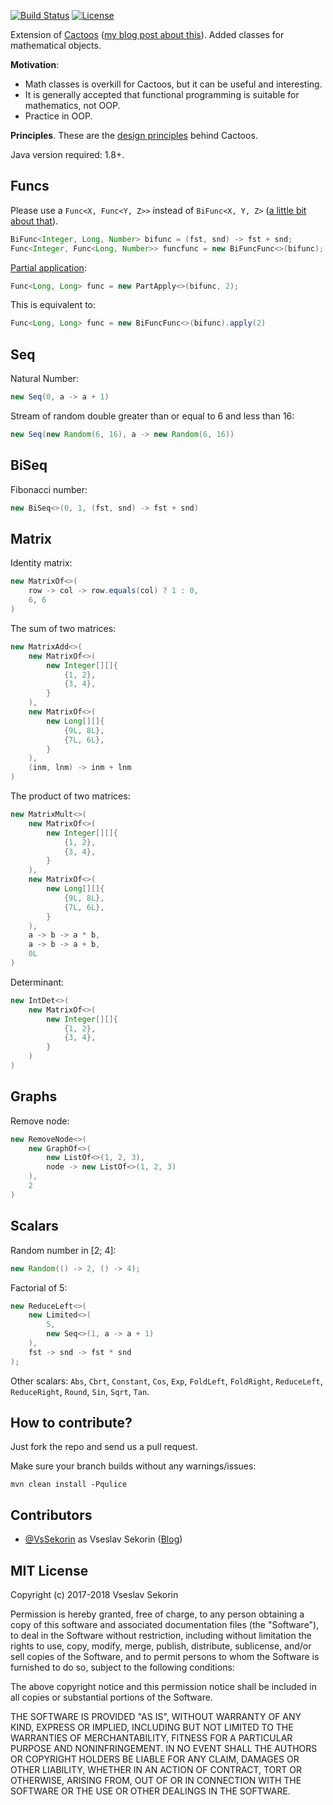 [![Build Status](https://travis-ci.org/VsSekorin/cactoos-math.svg?branch=master)](https://travis-ci.org/VsSekorin/cactoos-math)
[![License](https://img.shields.io/badge/license-MIT-green.svg)](https://github.com/VsSekorin/cactoos-math/blob/master/LICENSE)

Extension of [Cactoos](https://github.com/yegor256/cactoos) ([my blog post about this](http://vssekorin.com/post/cactoos/)). Added classes for mathematical objects.

**Motivation**:

- Math classes is overkill for Cactoos, but it can be useful and interesting.
- It is generally accepted that functional programming is suitable for mathematics, not OOP.
- Practice in OOP.

**Principles**.
These are the [design principles](http://www.elegantobjects.org#principles) behind Cactoos.

Java version required: 1.8+.

## Funcs

Please use a `Func<X, Func<Y, Z>>` instead of `BiFunc<X, Y, Z>` ([a little bit about that](https://github.com/google/guava/wiki/IdeaGraveyard#functionspredicates-for-n--2-inputs)).

```java
BiFunc<Integer, Long, Number> bifunc = (fst, snd) -> fst + snd;
Func<Integer, Func<Long, Number>> funcfunc = new BiFuncFunc<>(bifunc);
```

[Partial application](https://en.wikipedia.org/wiki/Partial_application):

```java
Func<Long, Long> func = new PartApply<>(bifunc, 2);
```
This is equivalent to:
```java
Func<Long, Long> func = new BiFuncFunc<>(bifunc).apply(2)
```

## Seq

Natural Number:
```java
new Seq(0, a -> a + 1)
```
Stream of random double greater than or equal to 6 and less than 16:
```java
new Seq(new Random(6, 16), a -> new Random(6, 16))
```

## BiSeq

Fibonacci number:
```java
new BiSeq<>(0, 1, (fst, snd) -> fst + snd)
```

## Matrix

Identity matrix:

```java
new MatrixOf<>(
    row -> col -> row.equals(col) ? 1 : 0,
    6, 6
)
```

The sum of two matrices:

```java
new MatrixAdd<>(
    new MatrixOf<>(
        new Integer[][]{
            {1, 2},
            {3, 4},
        }
    ),
    new MatrixOf<>(
        new Long[][]{
            {9L, 8L},
            {7L, 6L},
        }
    ),
    (inm, lnm) -> inm + lnm
)
```

The product of two matrices:

```java
new MatrixMult<>(
    new MatrixOf<>(
        new Integer[][]{
            {1, 2},
            {3, 4},
        }
    ),
    new MatrixOf<>(
        new Long[][]{
            {9L, 8L},
            {7L, 6L},
        }
    ),
    a -> b -> a * b,
    a -> b -> a + b,
    0L
)
```

Determinant:

```java
new IntDet<>(
    new MatrixOf<>(
        new Integer[][]{
            {1, 2},
            {3, 4},
        }
    )
)
```

## Graphs

Remove node:

```java
new RemoveNode<>(
    new GraphOf<>(
        new ListOf<>(1, 2, 3),
        node -> new ListOf<>(1, 2, 3)
    ),
    2
)
```

## Scalars

Random number in [2; 4]:
```java
new Random(() -> 2, () -> 4);
```

Factorial of 5:

```java
new ReduceLeft<>(
    new Limited<>(
        5,
        new Seq<>(1, a -> a + 1)
    ),
    fst -> snd -> fst * snd
);
```

Other scalars: `Abs`, `Cbrt`, `Constant`, `Cos`, `Exp`, `FoldLeft`, `FoldRight`, `ReduceLeft`, `ReduceRight`, `Round`, `Sin`, `Sqrt`, `Tan`.

## How to contribute?

Just fork the repo and send us a pull request.

Make sure your branch builds without any warnings/issues:

```
mvn clean install -Pqulice
```

## Contributors

  - [@VsSekorin](https://github.com/VsSekorin) as Vseslav Sekorin ([Blog](http://vssekorin.com))

## MIT License

Copyright (c) 2017-2018 Vseslav Sekorin

Permission is hereby granted, free of charge, to any person obtaining a copy
of this software and associated documentation files (the "Software"), to deal
in the Software without restriction, including without limitation the rights
to use, copy, modify, merge, publish, distribute, sublicense, and/or sell
copies of the Software, and to permit persons to whom the Software is
furnished to do so, subject to the following conditions:

The above copyright notice and this permission notice shall be included in all
copies or substantial portions of the Software.

THE SOFTWARE IS PROVIDED "AS IS", WITHOUT WARRANTY OF ANY KIND, EXPRESS OR
IMPLIED, INCLUDING BUT NOT LIMITED TO THE WARRANTIES OF MERCHANTABILITY,
FITNESS FOR A PARTICULAR PURPOSE AND NONINFRINGEMENT. IN NO EVENT SHALL THE
AUTHORS OR COPYRIGHT HOLDERS BE LIABLE FOR ANY CLAIM, DAMAGES OR OTHER
LIABILITY, WHETHER IN AN ACTION OF CONTRACT, TORT OR OTHERWISE, ARISING FROM,
OUT OF OR IN CONNECTION WITH THE SOFTWARE OR THE USE OR OTHER DEALINGS IN THE
SOFTWARE.

